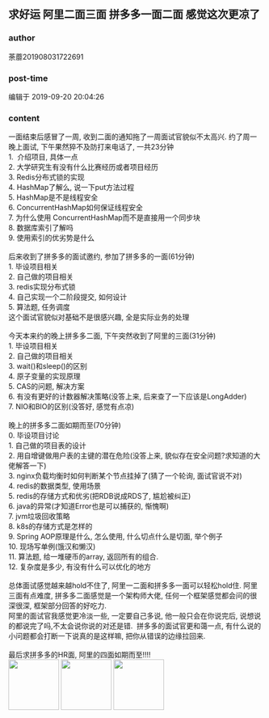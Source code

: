 ## 求好运 阿里二面三面 拼多多一面二面 感觉这次更凉了
### author 
荼蘼201908031722691
### post-time 

编辑于  2019-09-20 20:04:26
### content 
<div class="post-topic-des nc-post-content">
 <div>
  一面结束后感冒了一周, 收到二面的通知拖了一周面试官貌似不太高兴. 约了周一晚上面试, 下午果然猝不及防打来电话了, 一共23分钟
 </div>
 <div>
  1.  介绍项目, 具体一点
 </div>
 <div>
  2. 大学研究生有没有什么比赛经历或者项目经历
 </div>
 <div>
  3. Redis分布式锁的实现
 </div>
 <div>
  4. HashMap了解么, 说一下put方法过程
 </div>
 <div>
  5. HashMap是不是线程安全
 </div>
 <div>
  6. ConcurrentHashMap如何保证线程安全
 </div>
 <div>
  7. 为什么使用
  <span>
   ConcurrentHashMap而不是直接用一个同步块
  </span>
 </div>
 <div>
  8. 数据库索引了解吗
 </div>
 <div>
  9. 使用索引的优劣势是什么
 </div>
 <div>
  <br/>
 </div>
 <div>
  后来收到了拼多多的面试邀约, 参加了拼多多的一面(61分钟)
 </div>
 <div>
  <div>
   1. 毕设项目相关
  </div>
  <div>
   2. 自己做的项目相关
  </div>
  3. redis实现分布式锁
 </div>
 <div>
  4. 自己实现一个二阶段提交, 如何设计
 </div>
 <div>
  5. 算法题, 任务调度
  <br/>
 </div>
 <div>
  这个面试官貌似对基础不是很感兴趣, 全是实际业务的处理
 </div>
 <div>
  <br/>
 </div>
 <div>
  今天本来约的晚上拼多多二面, 下午突然收到了阿里的三面(31分钟)
 </div>
 <div>
  1. 毕设项目相关
 </div>
 <div>
  2. 自己做的项目相关
 </div>
 <div>
  3. wait()和sleep()的区别
 </div>
 <div>
  4. 原子变量的实现原理
 </div>
 <div>
  5. CAS的问题, 解决方案
 </div>
 <div>
  6. 有没有更好的计数器解决策略(没答上来, 后来查了一下应该是LongAdder)
 </div>
 <div>
  7. NIO和BIO的区别(没答好, 感觉有点凉)
 </div>
 <div>
  <br/>
 </div>
 <div>
  晚上的拼多多二面如期而至(70分钟)
 </div>
 <div>
  0. 毕设项目讨论
 </div>
 <div>
  1.
  <span>
   自己做的项目表的设计
  </span>
 </div>
 <div>
  <span>
   2. 用自增键做用户表的主键的潜在危险(没答上来, 貌似存在安全问题?求知道的大佬解答一下)
  </span>
 </div>
 <div>
  <span>
   3. nginx负载均衡时如何判断某个节点挂掉了(猜了一个轮询, 面试官说不对)
  </span>
 </div>
 <div>
  <span>
   4. redis的数据类型, 使用场景
  </span>
 </div>
 <div>
  <span>
   5. redis的存储方式和优劣(把RDB说成RDS了, 尴尬被纠正)
  </span>
 </div>
 <div>
  <span>
   6. java的异常(才知道Error也是可以捕获的, 惭愧啊)
  </span>
 </div>
 <div>
  <span>
   7. jvm垃圾回收策略
  </span>
 </div>
 <div>
  <span>
   8. k8s的存储方式是怎样的
  </span>
 </div>
 <div>
  <span>
   9. Spring AOP原理是什么, 怎么使用, 什么切点什么是切面, 举个例子
  </span>
 </div>
 <div>
  <span>
   10. 现场写单例(饿汉和懒汉)
  </span>
 </div>
 <div>
  <span>
   11. 算法题, 给一堆硬币的array, 返回所有的组合.
  </span>
 </div>
 <div>
  <span>
   12. 复杂度是多少, 有没有什么可以优化的地方
  </span>
 </div>
 <div>
  <br/>
 </div>
 <div>
  总体面试感觉越来越hold不住了, 阿里一二面和拼多多一面可以轻松hold住. 阿里三面有点难度, 拼多多二面感觉是一个架构师大佬, 任何一个框架感觉都会问的很深很深, 框架部分回答的好吃力.
 </div>
 <div>
  阿里的面试官我感觉更冷淡一些, 一定要自己多说, 他一般只会在你说完后, 说想说的都说完了吗,不太会说你说的对还是错.  拼多多的面试官更和蔼一点, 有什么说的小问题都会打断一下说真的是这样嘛, 把你从错误的边缘拉回来.
 </div>
 <div>
  <br/>
 </div>
 <div>
  最后求拼多多的HR面, 阿里的四面如期而至!!!!
 </div>
 <div>
  <img data-card-emoji="[面试必过]" height="100px" src="https://uploadfiles.nowcoder.com/images/20191018/63_1571399911125_75C168B671D4CE827FCA23907D85F114" width="100px"/>
  <img data-card-emoji="[锦鲤附体]" height="100px" src="https://uploadfiles.nowcoder.com/images/20191018/63_1571398895333_10FB15C77258A991B0028080A64FB42D" width="100px"/>
  <img data-card-emoji="[来个offer]" height="100px" src="https://uploadfiles.nowcoder.com/images/20191018/63_1571399293050_586E508F161F26CE94633729AC56C602" width="100px"/>
 </div>
</div>
